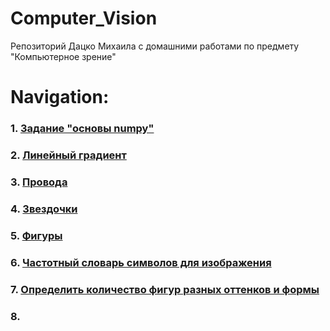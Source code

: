 # Computer_Vision
Репозиторий Дацко Михаила с домашними работами по предмету "Компьютерное зрение"

# Navigation:
### 1. [Задание "основы numpy"](./numpy_task) 

### 2. [Линейный градиент](./gradient) 

### 3. [Провода](./wires) 

### 4. [Звездочки](./stars) 

### 5. [Фигуры](./figures) 

### 6. [Частотный словарь символов для изображения](./alphabet)

### 7. [Определить количество фигур разных оттенков и формы](./figures_and_colors)

### 8. [](./)
